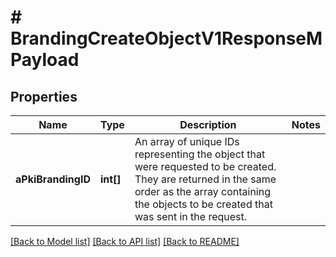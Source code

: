 # # BrandingCreateObjectV1ResponseMPayload

## Properties

Name | Type | Description | Notes
------------ | ------------- | ------------- | -------------
**aPkiBrandingID** | **int[]** | An array of unique IDs representing the object that were requested to be created.  They are returned in the same order as the array containing the objects to be created that was sent in the request. |

[[Back to Model list]](../../README.md#models) [[Back to API list]](../../README.md#endpoints) [[Back to README]](../../README.md)
